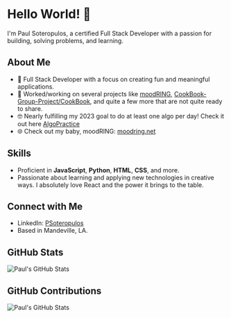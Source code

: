 # Hello World! 👋

I'm Paul Soteropulos, a certified Full Stack Developer with a passion for building, solving problems, and learning.

## About Me
- 🌱 Full Stack Developer with a focus on creating fun and meaningful applications.
- 🔭 Worked/working on several projects like [moodRING](https://github.com/psoteropulos/moodRING), [CookBook-Group-Project/CookBook](https://github.com/psoteropulos/CookBook-Group-Project), and quite a few more that are not quite ready to share.
- 🤓 Nearly fulfilling my 2023 goal to do at least one algo per day! Check it out here [AlgoPractice](https://github.com/psoteropulos/AlgoPractice)
- 🌐 Check out my baby, moodRING: [moodring.net](https://moodring.net)

## Skills
- Proficient in **JavaScript**, **Python**, **HTML**, **CSS**, and more.
- Passionate about learning and applying new technologies in creative ways. I absolutely love React and the power it brings to the table.

## Connect with Me
- LinkedIn: [PSoteropulos](https://linkedin.com/psoteropulos)
- Based in Mandeville, LA.

## GitHub Stats
![Paul's GitHub Stats](https://github-readme-stats.vercel.app/api?username=psoteropulos&show_icons=true)

## GitHub Contributions
![Paul's GitHub Stats](https://github-readme-streak-stats.herokuapp.com/?user=psoteropulos&theme=dark&hide_border=true)
